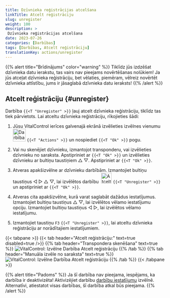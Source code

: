```yaml
---
title: Dzīvnieka reģistrācijas atcelšana
linkTitle: Atcelt reģistrāciju
slug: unregister
weight: 100
description: >
 Dzīvnieka reģistrācijas atcelšana
date: 2023-07-26
categories: [Darbības]
tags: [Darbības, Atcelt reģistrāciju]
translationKey: actions/unregister
---
```

{{% alert title="Brīdinājums" color="warning" %}}
Tiklīdz jūs izdzēšat dzīvnieka datu ierakstu, tas vairs nav pieejams novērtēšanas nolūkiem! Ja jūs atceļat dzīvnieka reģistrāciju, bet vēlaties, piemēram, vēlreiz novērtēt dzīvnieka attīstību, jums ir jāsaglabā dzīvnieka datu ieraksts!
{{% /alert %}}

## Atcelt reģistrāciju {#unregister}

Darbība `{{<T "Unregister" >}}` ļauj atcelt dzīvnieka reģistrāciju, tiklīdz tas tiek pārvietots. Lai atceltu dzīvnieka reģistrāciju, rīkojieties šādi:

1. Jūsu VitalControl ierīces galvenajā ekrānā izvēlieties izvēlnes vienumu &nbsp;<img src="/icons/actions.svg" width="40" align="bottom" alt="Darbības" /> `{{<T "Actions" >}}` un nospiediet `{{<T "Ok" >}}` pogu.

2. Vai nu skenējiet dzīvnieku, izmantojot transponderu, vai izvēlieties dzīvnieku no saraksta. Apstipriniet ar `{{<T "Ok" >}}` un izvēlieties dzīvnieku ar bultiņu taustiņiem △ ▽. Apstipriniet ar `{{<T "Ok" >}}`.

3. Atveras apakšizvēlne ar dzīvnieku darbībām. Izmantojiet bultiņu taustiņus ◁ ▷ △ ▽, lai izvēlētos darbību &nbsp;<img src="/icons/actions/unregister.svg" width="33" align="bottom" alt="Atcelt reģistrāciju" /> `{{<T "Unregister" >}}` un apstipriniet ar `{{<T "Ok" >}}`.

4. Atveras cita apakšizvēlne, kurā varat saglabāt dažādus iestatījumus. Izmantojiet bultiņu taustiņus △ ▽, lai izvēlētos vēlamo iestatījumu opciju. Izmantojiet bultiņu taustiņus ◁ ▷, lai izvēlētos vēlamo iestatījumu.

5. Izmantojiet taustiņu `F3` `{{<T "Unregister" >}}`, lai atceltu dzīvnieka reģistrāciju ar norādītajiem iestatījumiem.

{{< tabpane >}}
{{< tab header="Atcelt reģistrāciju:" text=true disabled=true />}}
{{% tab header="Transpondera skenēšana" text=true %}}
![VitalControl: Izvēlne Darbība Atcelt reģistrāciju](../images/unregister-scan.png "Atcelt dzīvnieka reģistrāciju")
{{% /tab %}}
{{% tab header="Manuāla izvēle no saraksta" text=true %}}
![VitalControl: Izvēlne Darbība Atcelt reģistrāciju](../images/unregister.png "Atcelt dzīvnieka reģistrāciju")
{{% /tab %}}
{{< /tabpane >}}


{{% alert title="Padoms" %}}
Ja šī darbība nav pieejama, iespējams, ka darbība ir deaktivizēta! Aktivizējiet darbību [darbību iestatījumu](../setting/) izvēlnē. Alternatīvi, atiestatot visas darbības, šī darbība atkal būs pieejama.
{{% /alert %}}
